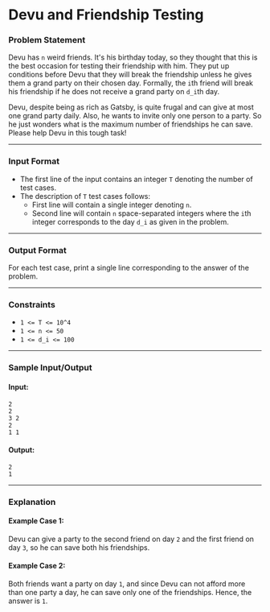 # Devu and Friendship Testing

### Problem Statement
Devu has `n` weird friends. It's his birthday today, so they thought that this is the best occasion for testing their friendship with him. They put up conditions before Devu that they will break the friendship unless he gives them a grand party on their chosen day. Formally, the `i`th friend will break his friendship if he does not receive a grand party on `d_i`th day.

Devu, despite being as rich as Gatsby, is quite frugal and can give at most one grand party daily. Also, he wants to invite only one person to a party. So he just wonders what is the maximum number of friendships he can save. Please help Devu in this tough task!

---

### Input Format
- The first line of the input contains an integer `T` denoting the number of test cases.
- The description of `T` test cases follows:
  - First line will contain a single integer denoting `n`.
  - Second line will contain `n` space-separated integers where the `i`th integer corresponds to the day `d_i` as given in the problem.

---

### Output Format
For each test case, print a single line corresponding to the answer of the problem.

---

### Constraints
- `1 <= T <= 10^4`
- `1 <= n <= 50`
- `1 <= d_i <= 100`

---

### Sample Input/Output
#### **Input:**
```
2
2
3 2
2
1 1
```
#### **Output:**
```
2
1
```

---

### Explanation
#### **Example Case 1:**
Devu can give a party to the second friend on day `2` and the first friend on day `3`, so he can save both his friendships.

#### **Example Case 2:**
Both friends want a party on day `1`, and since Devu can not afford more than one party a day, he can save only one of the friendships. Hence, the answer is `1`.